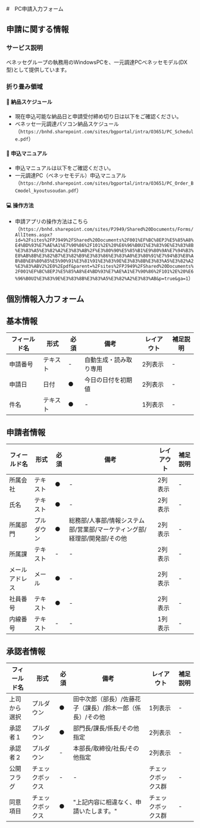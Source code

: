 #　PC申請入力フォーム

## 申請に関する情報

### サービス説明

ベネッセグループの執務用のWindowsPCを、一元調達PCベネッセモデル(DX型)として提供しています。

### 折り畳み領域

#### 📅 納品スケジュール

- 現在申込可能な納品日と申請受付締め切り日は以下をご確認ください。
- ベネッセ一元調達パソコン納品スケジュール（`https://bnhd.sharepoint.com/sites/bgportal/intra/O3651/PC_Schedule.pdf`）

#### 📖 申込マニュアル

- 申込マニュアルは以下をご確認ください。
- 一元調達PC（ベネッセモデル）申込マニュアル（`https://bnhd.sharepoint.com/sites/bgportal/intra/O3651/PC_Order_BCmodel_kyoutusoudan.pdf`）

#### 💻 操作方法

- 申請アプリの操作方法はこちら（`https://bnhd.sharepoint.com/sites/PJ949/Shared%20Documents/Forms/AllItems.aspx?id=%2Fsites%2FPJ949%2FShared%20Documents%2F001%EF%BC%8EPJ%E5%85%A8%E4%BD%93%E7%AE%A1%E7%90%86%2F101%2E%20%E6%96%B0UI%E3%83%9E%E3%83%8B%E3%83%A5%E3%82%A2%E3%83%AB%2F%E3%80%90%E5%85%B1%E9%80%9A%E7%94%B3%E8%AB%8B%E3%82%B7%E3%82%B9%E3%83%86%E3%83%A0%E3%80%91%E7%94%B3%E8%AB%8B%E8%80%85%E5%90%91%E3%81%91%E3%83%9E%E3%83%8B%E3%83%A5%E3%82%A2%E3%83%ABV2%2E0%2Epdf&parent=%2Fsites%2FPJ949%2FShared%20Documents%2F001%EF%BC%8EPJ%E5%85%A8%E4%BD%93%E7%AE%A1%E7%90%86%2F101%2E%20%E6%96%B0UI%E3%83%9E%E3%83%8B%E3%83%A5%E3%82%A2%E3%83%AB&p=true&ga=1`）

## 個別情報入力フォーム

## 基本情報

| フィールド名 | 形式     | 必須 | 備考                   | レイアウト | 補足説明 |
| ------------ | -------- | ---- | ---------------------- | ---------- | -------- |
| 申請番号     | テキスト | -    | 自動生成・読み取り専用 | 2列表示    | -        |
| 申請日       | 日付     | ●    | 今日の日付を初期値     | 2列表示    | -        |
| 件名         | テキスト | ●    | -                      | 1列表示    | -        |

## 申請者情報
| フィールド名   | 形式       | 必須 | 備考                                                                      | レイアウト | 補足説明 |
| -------------- | ---------- | ---- | ------------------------------------------------------------------------- | ---------- | -------- |
| 所属会社       | テキスト   | ●    | -                                                                         | 2列表示    | -        |
| 氏名           | テキスト   | ●    | -                                                                         | 2列表示    | -        |
| 所属部門       | プルダウン | ●    | 総務部/人事部/情報システム部/営業部/マーケティング部/経理部/開発部/その他 | 2列表示    | -        |
| 所属課         | テキスト   | -    | -                                                                         | 2列表示    | -        |
| メールアドレス | メール     | ●    | -                                                                         | 2列表示    | -        |
| 社員番号       | テキスト   | ●    | -                                                                         | 2列表示    | -        |
| 内線番号       | テキスト   | -    | -                                                                         | 1列表示    | -        |

## 承認者情報
| フィールド名 | 形式             | 必須 | 備考                                                      | レイアウト         | 補足説明 |
| ------------ | ---------------- | ---- | --------------------------------------------------------- | ------------------ | -------- |
| 上司から選択 | プルダウン       | ●    | 田中次郎（部長）/佐藤花子（課長）/鈴木一郎（係長）/その他 | 1列表示            | -        |
| 承認者１     | プルダウン       | ●    | 部門長/課長/係長/その他指定                               | 2列表示            | -        |
| 承認者２     | プルダウン       | -    | 本部長/取締役/社長/その他指定                             | 2列表示            | -        |
| 公開フラグ   | チェックボックス | -    | -                                                         | チェックボックス群 | -        |
| 同意項目     | チェックボックス | ●    | "上記内容に相違なく、申請いたします。"                    | チェックボックス群 | -        |
